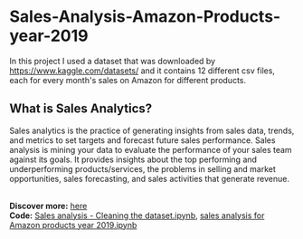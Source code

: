# Sales-Analysis-Amazon-Products-year-2019

In this project I used a dataset that was downloaded by https://www.kaggle.com/datasets/ and it contains 12 different csv files,
each for every month's sales on Amazon for different products.

## What is Sales Analytics?

Sales analytics is the practice of generating insights from sales data, trends, and metrics to set targets and forecast future sales performance. 
Sales analysis is mining your data to evaluate the performance of your sales team against its goals. It provides insights about the top performing 
and underperforming products/services, the problems in selling and market opportunities, sales forecasting, and sales activities that generate revenue. <br>
<br>

**Discover more:** [here](https://grigoriaangelou.github.io/Sales-Analysis-Amazon-Products-year-2019/) <br>
**Code:** [Sales analysis - Cleaning the dataset.ipynb](https://github.com/GrigoriaAngelou/Sales-Analysis-Amazon-Products-year-2019/blob/main/Sales%20analysis%20-%20Cleaning%20the%20dataset.ipynb), 
          [sales analysis for Amazon products year 2019.ipynb](https://github.com/GrigoriaAngelou/Sales-Analysis-Amazon-Products-year-2019/blob/main/sales%20analysis%20for%20Amazon%20products%20year%202019.ipynb)
